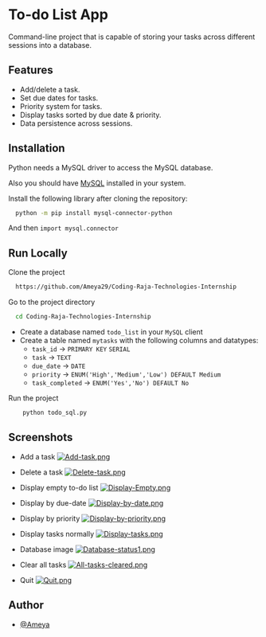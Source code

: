 # To-do List App
Command-line project that is capable of storing your tasks across different sessions into a database.



## Features

- Add/delete a task.
- Set due dates for tasks.
- Priority system for tasks.
- Display tasks sorted by due date & priority.
- Data persistence across sessions.





## Installation
Python needs a MySQL driver to access the MySQL database.

Also you should have [MySQL](https://dev.mysql.com/downloads/installer/) installed in your system.

Install the following library after cloning the repository:

```bash
  python -m pip install mysql-connector-python
```
And then 
`import mysql.connector`
## Run Locally

Clone the project

```bash
  https://github.com/Ameya29/Coding-Raja-Technologies-Internship
```

Go to the project directory

```bash
  cd Coding-Raja-Technologies-Internship
```

- Create a database named `todo_list` in your `MySQL` client
- Create a table named `mytasks` with the following columns and datatypes:
    - `task_id` -> `PRIMARY KEY` `SERIAL`
    - `task` -> `TEXT`
    - `due_date` -> `DATE`
    - `priority` -> `ENUM('High','Medium','Low') DEFAULT Medium`
    - `task_completed` -> `ENUM('Yes','No') DEFAULT No`

Run the project
```bash
    python todo_sql.py
```

## Screenshots

- Add a task
[![Add-task.png](https://i.postimg.cc/cH7cGKDm/Add-task.png)](https://postimg.cc/ygdRFNCg)

- Delete a task
[![Delete-task.png](https://i.postimg.cc/jjPHywrb/Delete-task.png)](https://postimg.cc/94XwhfM8)

- Display empty to-do list
[![Display-Empty.png](https://i.postimg.cc/CLRfjBjQ/Display-Empty.png)](https://postimg.cc/gnPJp0tV)

- Display by due-date
[![Display-by-date.png](https://i.postimg.cc/R0B65g2k/Display-by-date.png)](https://postimg.cc/CRcLbsh7)

- Display by priority
[![Display-by-priority.png](https://i.postimg.cc/v8kmwPV0/Display-by-priority.png)](https://postimg.cc/dDRF8jnC)

- Display tasks normally
[![Display-tasks.png](https://i.postimg.cc/PqXXQ9g5/Display-tasks.png)](https://postimg.cc/4Y0RJL4D)

- Database image
[![Database-status1.png](https://i.postimg.cc/Y0WMSHWb/Database-status1.png)](https://postimg.cc/zH89d4pg)

- Clear all tasks
[![All-tasks-cleared.png](https://i.postimg.cc/44DhQ4B4/All-tasks-cleared.png)](https://postimg.cc/G9j2cCW6)

- Quit
[![Quit.png](https://i.postimg.cc/1z3g385B/Quit.png)](https://postimg.cc/BjRZhQFP)




## Author

- [@Ameya](https://github.com/Ameya29)

